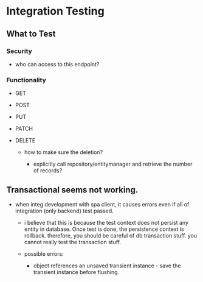 # Integration Testing

## What to Test

### Security

  - who can access to this endpoint?

### Functionality

  - GET

  - POST

  - PUT

  - PATCH

  - DELETE

    - how to make sure the deletion?

      - explicitly call repository/entitymanager and retrieve the number of records?


## Transactional seems not working.

  - when integ development with spa client, it causes errors even if all of integration (only backend) test passed.

    - i believe that this is because the test context does not persist any entity in database. Once test is done, the persistence context is rollback. therefore, you should be careful of db transaction stuff. you cannot really test the transaction stuff.

    - possible errors:

      - object references an unsaved transient instance - save the transient instance before flushing.        
